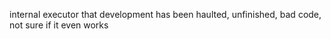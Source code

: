 internal executor that development has been haulted, unfinished, bad code, not sure if it even works
